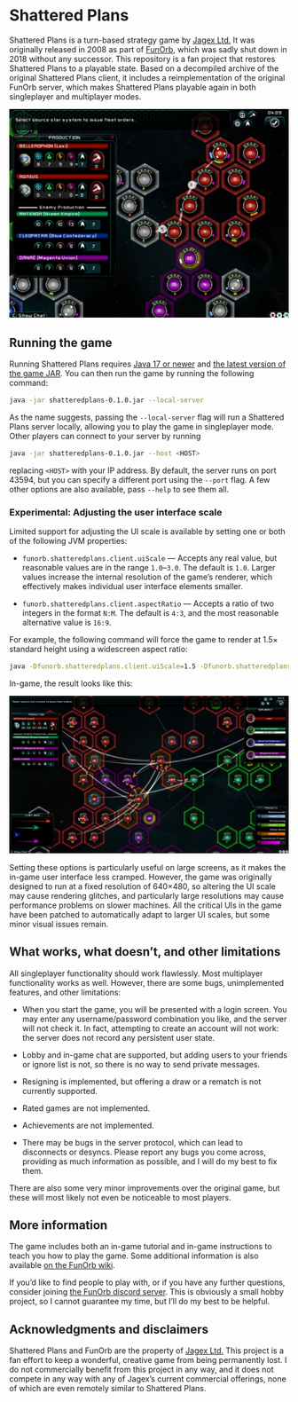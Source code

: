 # Shattered Plans

Shattered Plans is a turn-based strategy game by [Jagex Ltd.][jagex] It was originally released in 2008 as part of [FunOrb][], which was sadly shut down in 2018 without any successor. This repository is a fan project that restores Shattered Plans to a playable state. Based on a decompiled archive of the original Shattered Plans client, it includes a reimplementation of the original FunOrb server, which makes Shattered Plans playable again in both singleplayer and multiplayer modes.

[![Screenshot of Shattered Plans gameplay.][screenshot.png]][screenshot.png]

## Running the game

Running Shattered Plans requires [Java 17 or newer][download-java] and [the latest version of the game JAR][download-shattered-plans]. You can then run the game by running the following command:

```sh
java -jar shatteredplans-0.1.0.jar --local-server
```

As the name suggests, passing the `--local-server` flag will run a Shattered Plans server locally, allowing you to play the game in singleplayer mode. Other players can connect to your server by running

```sh
java -jar shatteredplans-0.1.0.jar --host <HOST>
```

replacing `<HOST>` with your IP address. By default, the server runs on port 43594, but you can specify a different port using the `--port` flag. A few other options are also available, pass `--help` to see them all.

### Experimental: Adjusting the user interface scale

Limited support for adjusting the UI scale is available by setting one or both of the following JVM properties:

  * `funorb.shatteredplans.client.uiScale` — Accepts any real value, but reasonable values are in the range `1.0`–`3.0`. The default is `1.0`. Larger values increase the internal resolution of the game’s renderer, which effectively makes individual user interface elements smaller.

  * `funorb.shatteredplans.client.aspectRatio` — Accepts a ratio of two integers in the format `N:M`. The default is `4:3`, and the most reasonable alternative value is `16:9`.

For example, the following command will force the game to render at 1.5× standard height using a widescreen aspect ratio:

```sh
java -Dfunorb.shatteredplans.client.uiScale=1.5 -Dfunorb.shatteredplans.client.aspectRatio=16:9 -jar shatteredplans-0.1.0.jar
```

In-game, the result looks like this:

[![Screenshot of widescreen Shattered Plans gameplay.][screenshot-widescreen.png]][screenshot-widescreen.png]

Setting these options is particularly useful on large screens, as it makes the in-game user interface less cramped. However, the game was originally designed to run at a fixed resolution of 640×480, so altering the UI scale may cause rendering glitches, and particularly large resolutions may cause performance problems on slower machines. All the critical UIs in the game have been patched to automatically adapt to larger UI scales, but some minor visual issues remain.

## What works, what doesn’t, and other limitations

All singleplayer functionality should work flawlessly. Most multiplayer functionality works as well. However, there are some bugs, unimplemented features, and other limitations:

  * When you start the game, you will be presented with a login screen. You may enter any username/password combination you like, and the server will not check it. In fact, attempting to create an account will not work: the server does not record any persistent user state.

  * Lobby and in-game chat are supported, but adding users to your friends or ignore list is not, so there is no way to send private messages.

  * Resigning is implemented, but offering a draw or a rematch is not currently supported.

  * Rated games are not implemented.

  * Achievements are not implemented.

  * There may be bugs in the server protocol, which can lead to disconnects or desyncs. Please report any bugs you come across, providing as much information as possible, and I will do my best to fix them.

There are also some very minor improvements over the original game, but these will most likely not even be noticeable to most players.

## More information

The game includes both an in-game tutorial and in-game instructions to teach you how to play the game. Some additional information is also available [on the FunOrb wiki][funorb-wiki:shattered-plans].

If you’d like to find people to play with, or if you have any further questions, consider joining [the FunOrb discord server][funorb-discord]. This is obviously a small hobby project, so I cannot guarantee my time, but I’ll do my best to be helpful.

## Acknowledgments and disclaimers

Shattered Plans and FunOrb are the property of [Jagex Ltd.][jagex] This project is a fan effort to keep a wonderful, creative game from being permanently lost. I do not commercially benefit from this project in any way, and it does not compete in any way with any of Jagex’s current commercial offerings, none of which are even remotely similar to Shattered Plans.

[download-java]: https://www.oracle.com/java/technologies/downloads/
[download-shattered-plans]: https://github.com/lexi-lambda/shattered-plans/releases/download/v0.1.0/shatteredplans-0.1.0.jar
[FunOrb]: https://en.wikipedia.org/wiki/FunOrb
[funorb-discord]: https://discord.gg/MGfDrDf
[funorb-wiki:shattered-plans]: https://funorb.fandom.com/wiki/Shattered_Plans
[jagex]: https://www.jagex.com/
[screenshot.png]: docs/images/screenshot.png
[screenshot-widescreen.png]: docs/images/screenshot-widescreen.png
